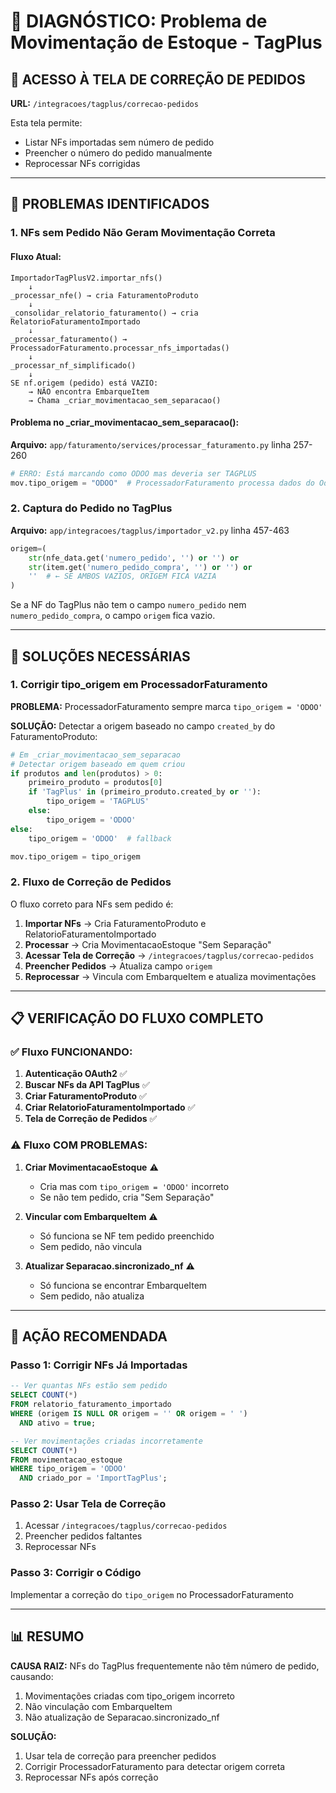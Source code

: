 # 🚨 DIAGNÓSTICO: Problema de Movimentação de Estoque - TagPlus

## 📍 ACESSO À TELA DE CORREÇÃO DE PEDIDOS

**URL:** `/integracoes/tagplus/correcao-pedidos`

Esta tela permite:
- Listar NFs importadas sem número de pedido
- Preencher o número do pedido manualmente
- Reprocessar NFs corrigidas

---

## 🔴 PROBLEMAS IDENTIFICADOS

### 1. **NFs sem Pedido Não Geram Movimentação Correta**

#### Fluxo Atual:
```
ImportadorTagPlusV2.importar_nfs()
    ↓
_processar_nfe() → cria FaturamentoProduto
    ↓
_consolidar_relatorio_faturamento() → cria RelatorioFaturamentoImportado
    ↓
_processar_faturamento() → ProcessadorFaturamento.processar_nfs_importadas()
    ↓
_processar_nf_simplificado()
    ↓
SE nf.origem (pedido) está VAZIO:
    → NÃO encontra EmbarqueItem
    → Chama _criar_movimentacao_sem_separacao()
```

#### Problema no _criar_movimentacao_sem_separacao():

**Arquivo:** `app/faturamento/services/processar_faturamento.py` linha 257-260

```python
# ERRO: Está marcando como ODOO mas deveria ser TAGPLUS
mov.tipo_origem = "ODOO"  # ProcessadorFaturamento processa dados do Odoo
```

### 2. **Captura do Pedido no TagPlus**

**Arquivo:** `app/integracoes/tagplus/importador_v2.py` linha 457-463

```python
origem=(
    str(nfe_data.get('numero_pedido', '') or '') or
    str(item.get('numero_pedido_compra', '') or '') or
    ''  # ← SE AMBOS VAZIOS, ORIGEM FICA VAZIA
)
```

Se a NF do TagPlus não tem o campo `numero_pedido` nem `numero_pedido_compra`, o campo `origem` fica vazio.

---

## 🔧 SOLUÇÕES NECESSÁRIAS

### 1. **Corrigir tipo_origem em ProcessadorFaturamento**

**PROBLEMA:** ProcessadorFaturamento sempre marca `tipo_origem = 'ODOO'`

**SOLUÇÃO:** Detectar a origem baseado no campo `created_by` do FaturamentoProduto:

```python
# Em _criar_movimentacao_sem_separacao
# Detectar origem baseado em quem criou
if produtos and len(produtos) > 0:
    primeiro_produto = produtos[0]
    if 'TagPlus' in (primeiro_produto.created_by or ''):
        tipo_origem = 'TAGPLUS'
    else:
        tipo_origem = 'ODOO'
else:
    tipo_origem = 'ODOO'  # fallback

mov.tipo_origem = tipo_origem
```

### 2. **Fluxo de Correção de Pedidos**

O fluxo correto para NFs sem pedido é:

1. **Importar NFs** → Cria FaturamentoProduto e RelatorioFaturamentoImportado
2. **Processar** → Cria MovimentacaoEstoque "Sem Separação"
3. **Acessar Tela de Correção** → `/integracoes/tagplus/correcao-pedidos`
4. **Preencher Pedidos** → Atualiza campo `origem`
5. **Reprocessar** → Vincula com EmbarqueItem e atualiza movimentações

---

## 📋 VERIFICAÇÃO DO FLUXO COMPLETO

### ✅ Fluxo FUNCIONANDO:
1. **Autenticação OAuth2** ✅
2. **Buscar NFs da API TagPlus** ✅
3. **Criar FaturamentoProduto** ✅
4. **Criar RelatorioFaturamentoImportado** ✅
5. **Tela de Correção de Pedidos** ✅

### ⚠️ Fluxo COM PROBLEMAS:
1. **Criar MovimentacaoEstoque** ⚠️
   - Cria mas com `tipo_origem = 'ODOO'` incorreto
   - Se não tem pedido, cria "Sem Separação"

2. **Vincular com EmbarqueItem** ⚠️
   - Só funciona se NF tem pedido preenchido
   - Sem pedido, não vincula

3. **Atualizar Separacao.sincronizado_nf** ⚠️
   - Só funciona se encontrar EmbarqueItem
   - Sem pedido, não atualiza

---

## 🎯 AÇÃO RECOMENDADA

### Passo 1: Corrigir NFs Já Importadas
```sql
-- Ver quantas NFs estão sem pedido
SELECT COUNT(*)
FROM relatorio_faturamento_importado
WHERE (origem IS NULL OR origem = '' OR origem = ' ')
  AND ativo = true;

-- Ver movimentações criadas incorretamente
SELECT COUNT(*)
FROM movimentacao_estoque
WHERE tipo_origem = 'ODOO'
  AND criado_por = 'ImportTagPlus';
```

### Passo 2: Usar Tela de Correção
1. Acessar `/integracoes/tagplus/correcao-pedidos`
2. Preencher pedidos faltantes
3. Reprocessar NFs

### Passo 3: Corrigir o Código
Implementar a correção do `tipo_origem` no ProcessadorFaturamento

---

## 📊 RESUMO

**CAUSA RAIZ:** NFs do TagPlus frequentemente não têm número de pedido, causando:
1. Movimentações criadas com tipo_origem incorreto
2. Não vinculação com EmbarqueItem
3. Não atualização de Separacao.sincronizado_nf

**SOLUÇÃO:**
1. Usar tela de correção para preencher pedidos
2. Corrigir ProcessadorFaturamento para detectar origem correta
3. Reprocessar NFs após correção